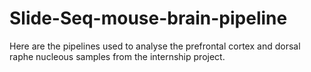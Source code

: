 # Slide-Seq-mouse-brain-pipeline
Here are the pipelines used to analyse the prefrontal cortex and dorsal raphe nucleous samples from the internship project. 
